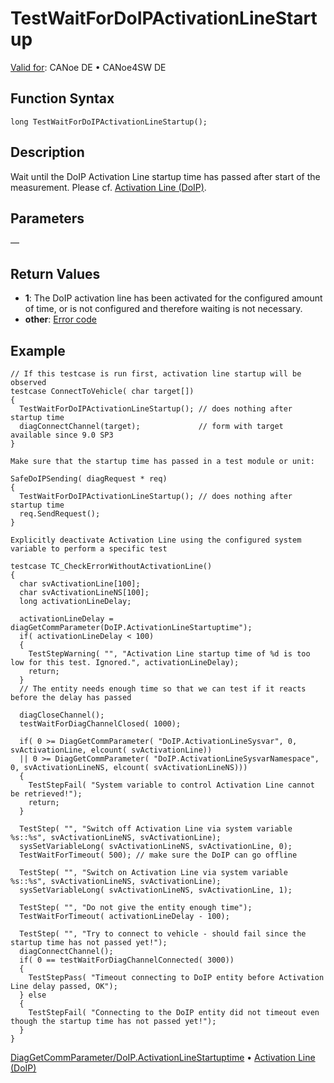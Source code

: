 # TestWaitForDoIPActivationLineStartup

[Valid for](../../../Shared/FeatureAvailability.md): CANoe DE • CANoe4SW DE

## Function Syntax

```plaintext
long TestWaitForDoIPActivationLineStartup();
```

## Description

Wait until the DoIP Activation Line startup time has passed after start of the measurement. Please cf. [Activation Line (DoIP)](../../../CANoeCANalyzer/Diagnostics/DoIP/DiagnosticsDoIPActivationLine.md).

## Parameters

—

## Return Values

- **1**: The DoIP activation line has been activated for the configured amount of time, or is not configured and therefore waiting is not necessary.
- **other**: [Error code](../../../CANoeCANalyzer/Windows/Write/WriteWindowNotifications/17Diagnostics.md)

## Example

```plaintext
// If this testcase is run first, activation line startup will be observed
testcase ConnectToVehicle( char target[])
{
  TestWaitForDoIPActivationLineStartup(); // does nothing after startup time
  diagConnectChannel(target);             // form with target available since 9.0 SP3
}

Make sure that the startup time has passed in a test module or unit:

SafeDoIPSending( diagRequest * req)
{
  TestWaitForDoIPActivationLineStartup(); // does nothing after startup time
  req.SendRequest();
}

Explicitly deactivate Activation Line using the configured system variable to perform a specific test

testcase TC_CheckErrorWithoutActivationLine()
{
  char svActivationLine[100];
  char svActivationLineNS[100];
  long activationLineDelay;

  activationLineDelay = diagGetCommParameter(DoIP.ActivationLineStartuptime");
  if( activationLineDelay < 100)
  {
    TestStepWarning( "", "Activation Line startup time of %d is too low for this test. Ignored.", activationLineDelay);
    return;
  }
  // The entity needs enough time so that we can test if it reacts before the delay has passed

  diagCloseChannel();
  testWaitForDiagChannelClosed( 1000);

  if( 0 >= DiagGetCommParameter( "DoIP.ActivationLineSysvar", 0, svActivationLine, elcount( svActivationLine))
  || 0 >= DiagGetCommParameter( "DoIP.ActivationLineSysvarNamespace", 0, svActivationLineNS, elcount( svActivationLineNS)))
  {
    TestStepFail( "System variable to control Activation Line cannot be retrieved!");
    return;
  }

  TestStep( "", "Switch off Activation Line via system variable %s::%s", svActivationLineNS, svActivationLine);
  sysSetVariableLong( svActivationLineNS, svActivationLine, 0);
  TestWaitForTimeout( 500); // make sure the DoIP can go offline

  TestStep( "", "Switch on Activation Line via system variable %s::%s", svActivationLineNS, svActivationLine);
  sysSetVariableLong( svActivationLineNS, svActivationLine, 1);

  TestStep( "", "Do not give the entity enough time");
  TestWaitForTimeout( activationLineDelay - 100);

  TestStep( "", "Try to connect to vehicle - should fail since the startup time has not passed yet!");
  diagConnectChannel();
  if( 0 == testWaitForDiagChannelConnected( 3000))
  {
    TestStepPass( "Timeout connecting to DoIP entity before Activation Line delay passed, OK");
  } else
  {
    TestStepFail( "Connecting to the DoIP entity did not timeout even though the startup time has not passed yet!");
  }
}
```

[DiagGetCommParameter/DoIP.ActivationLineStartuptime](../../Diagnostics/Functions/CAPLfunctionDiagGetCommParameter.md) • [Activation Line (DoIP)](../../../CANoeCANalyzer/Diagnostics/DoIP/DiagnosticsDoIPActivationLine.md)
